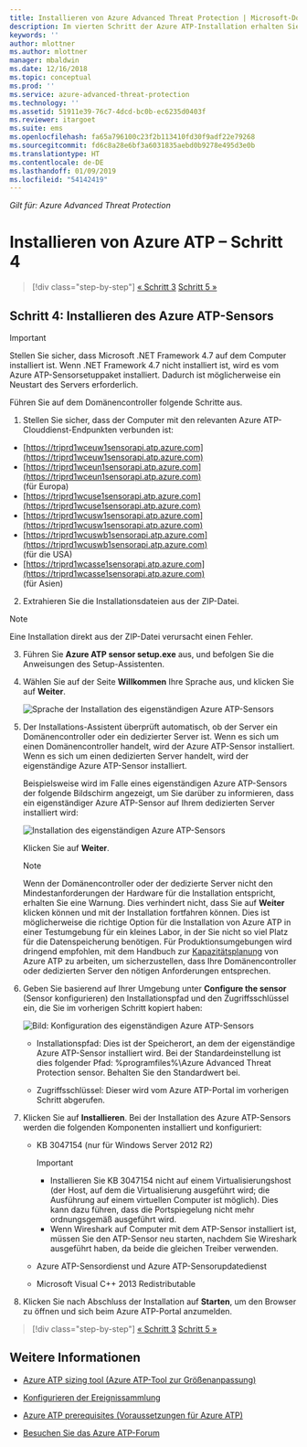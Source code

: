 ```yaml
---
title: Installieren von Azure Advanced Threat Protection | Microsoft-Dokumentation
description: Im vierten Schritt der Azure ATP-Installation erhalten Sie Hilfe zur Installation des Azure ATP-Sensors.
keywords: ''
author: mlottner
ms.author: mlottner
manager: mbaldwin
ms.date: 12/16/2018
ms.topic: conceptual
ms.prod: ''
ms.service: azure-advanced-threat-protection
ms.technology: ''
ms.assetid: 51911e39-76c7-4dcd-bc0b-ec6235d0403f
ms.reviewer: itargoet
ms.suite: ems
ms.openlocfilehash: fa65a796100c23f2b113410fd30f9adf22e79268
ms.sourcegitcommit: fd6c8a28e6bf3a6031835aebd0b9278e495d3e0b
ms.translationtype: HT
ms.contentlocale: de-DE
ms.lasthandoff: 01/09/2019
ms.locfileid: "54142419"
---
```

*Gilt für: Azure Advanced Threat Protection*



# <a name="install-azure-atp---step-4"></a>Installieren von Azure ATP – Schritt 4

> [!div class="step-by-step"]
> [« Schritt 3](install-atp-step3.md)
> [Schritt 5 »](install-atp-step5.md)

## <a name="step-4-install-the-azure-atp-sensor"></a>Schritt 4: Installieren des Azure ATP-Sensors

> [!IMPORTANT]
>Stellen Sie sicher, dass Microsoft .NET Framework 4.7 auf dem Computer installiert ist. Wenn .NET Framework 4.7 nicht installiert ist, wird es vom Azure ATP-Sensorsetuppaket installiert. Dadurch ist möglicherweise ein Neustart des Servers erforderlich.

Führen Sie auf dem Domänencontroller folgende Schritte aus.

1. Stellen Sie sicher, dass der Computer mit den relevanten Azure ATP-Clouddienst-Endpunkten verbunden ist:
  - [https://triprd1wceuw1sensorapi.atp.azure.com](https://triprd1wceuw1sensorapi.atp.azure.com) 
  - [https://triprd1wceun1sensorapi.atp.azure.com](https://triprd1wceun1sensorapi.atp.azure.com)
<br>(für Europa)  
  - [https://triprd1wcuse1sensorapi.atp.azure.com](https://triprd1wcuse1sensorapi.atp.azure.com)
  - [https://triprd1wcusw1sensorapi.atp.azure.com](https://triprd1wcusw1sensorapi.atp.azure.com)
  - [https://triprd1wcuswb1sensorapi.atp.azure.com](https://triprd1wcuswb1sensorapi.atp.azure.com)
<br>(für die USA)
  - [https://triprd1wcasse1sensorapi.atp.azure.com](https://triprd1wcasse1sensorapi.atp.azure.com)<br>(für Asien)

2. Extrahieren Sie die Installationsdateien aus der ZIP-Datei. 
> [!NOTE] 
> Eine Installation direkt aus der ZIP-Datei verursacht einen Fehler.

3. Führen Sie **Azure ATP sensor setup.exe** aus, und befolgen Sie die Anweisungen des Setup-Assistenten.

4.  Wählen Sie auf der Seite **Willkommen** Ihre Sprache aus, und klicken Sie auf **Weiter**.

     ![Sprache der Installation des eigenständigen Azure ATP-Sensors](media/sensor-install-language.png)


5.  Der Installations-Assistent überprüft automatisch, ob der Server ein Domänencontroller oder ein dedizierter Server ist. Wenn es sich um einen Domänencontroller handelt, wird der Azure ATP-Sensor installiert. Wenn es sich um einen dedizierten Server handelt, wird der eigenständige Azure ATP-Sensor installiert. 
    
    Beispielsweise wird im Falle eines eigenständigen Azure ATP-Sensors der folgende Bildschirm angezeigt, um Sie darüber zu informieren, dass ein eigenständiger Azure ATP-Sensor auf Ihrem dedizierten Server installiert wird:
    
    ![Installation des eigenständigen Azure ATP-Sensors](media/sensor-install-deployment-type.png)

    Klicken Sie auf **Weiter**.

    > [!NOTE] 
    > Wenn der Domänencontroller oder der dedizierte Server nicht den Mindestanforderungen der Hardware für die Installation entspricht, erhalten Sie eine Warnung. Dies verhindert nicht, dass Sie auf **Weiter** klicken können und mit der Installation fortfahren können. Dies ist möglicherweise die richtige Option für die Installation von Azure ATP in einer Testumgebung für ein kleines Labor, in der Sie nicht so viel Platz für die Datenspeicherung benötigen. Für Produktionsumgebungen wird dringend empfohlen, mit dem Handbuch zur [Kapazitätsplanung](atp-capacity-planning.md) von Azure ATP zu arbeiten, um sicherzustellen, dass Ihre Domänencontroller oder dedizierten Server den nötigen Anforderungen entsprechen.

6.  Geben Sie basierend auf Ihrer Umgebung unter **Configure the sensor** (Sensor konfigurieren) den Installationspfad und den Zugriffsschlüssel ein, die Sie im vorherigen Schritt kopiert haben:

    ![Bild: Konfiguration des eigenständigen Azure ATP-Sensors](media/sensor-install-config.png)

      - Installationspfad: Dies ist der Speicherort, an dem der eigenständige Azure ATP-Sensor installiert wird. Bei der Standardeinstellung ist dies folgender Pfad: %programfiles%\Azure Advanced Threat Protection sensor. Behalten Sie den Standardwert bei.

      - Zugriffsschlüssel: Dieser wird vom Azure ATP-Portal im vorherigen Schritt abgerufen.
    
7. Klicken Sie auf **Installieren**. Bei der Installation des Azure ATP-Sensors werden die folgenden Komponenten installiert und konfiguriert:

    -   KB 3047154 (nur für Windows Server 2012 R2)

        > [!IMPORTANT]
        > -   Installieren Sie KB 3047154 nicht auf einem Virtualisierungshost (der Host, auf dem die Virtualisierung ausgeführt wird; die Ausführung auf einem virtuellen Computer ist möglich). Dies kann dazu führen, dass die Portspiegelung nicht mehr ordnungsgemäß ausgeführt wird. 
        > -   Wenn Wireshark auf Computer mit dem ATP-Sensor installiert ist, müssen Sie den ATP-Sensor neu starten, nachdem Sie Wireshark ausgeführt haben, da beide die gleichen Treiber verwenden.

    -   Azure ATP-Sensordienst und Azure ATP-Sensorupdatedienst
    -   Microsoft Visual C++ 2013 Redistributable

8.  Klicken Sie nach Abschluss der Installation auf **Starten**, um den Browser zu öffnen und sich beim Azure ATP-Portal anzumelden.


> [!div class="step-by-step"]
> [« Schritt 3](install-atp-step3.md)
> [Schritt 5 »](install-atp-step5.md)


## <a name="see-also"></a>Weitere Informationen

- [Azure ATP sizing tool (Azure ATP-Tool zur Größenanpassung)](http://aka.ms/aatpsizingtool)

- [Konfigurieren der Ereignissammlung](configure-event-collection.md)

- [Azure ATP prerequisites (Voraussetzungen für Azure ATP)](atp-prerequisites.md)

- [Besuchen Sie das Azure ATP-Forum](https://aka.ms/azureatpcommunity)
